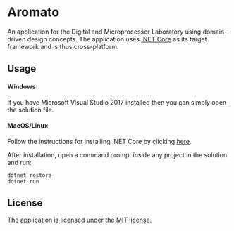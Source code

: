 # Aromato

An application for the Digital and Microprocessor Laboratory using domain-driven design concepts.
The application uses [.NET Core](https://github.com/dotnet/core) as its target framework and is 
thus cross-platform.

## Usage

#### Windows

If you have Microsoft Visual Studio 2017 installed then you can simply open the solution file.
#### MacOS/Linux

Follow the instructions for installing .NET Core by clicking [here](https://www.microsoft.com/net/core).

After installation, open a command prompt inside any project in the solution and run:

```
dotnet restore
dotnet run
```

## License

The application is licensed under the [MIT license](http://opensource.org/licenses/MIT).